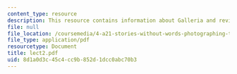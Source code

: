 ```yaml
---
content_type: resource
description: This resource contains information about Galleria and review of images.
file: null
file_location: /coursemedia/4-a21-stories-without-words-photographing-the-first-year-fall-2006/8d1a0d3c45c4cc9b852d1dcc0abc70b3_lect2.pdf
file_type: application/pdf
resourcetype: Document
title: lect2.pdf
uid: 8d1a0d3c-45c4-cc9b-852d-1dcc0abc70b3
---
```

